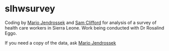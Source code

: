 # slhwsurvey

Coding by [Mario Jendrossek](https://github.com/MarioJendrossek) and [Sam Clifford](https://github.com/samclifford) for analysis of a survey of health care workers in Sierra Leone. Work being conducted with Dr Rosalind Eggo.

If you need a copy of the data, ask [Mario Jendrossek](mailto:mario.jendrossek@lshtm.ac.uk)